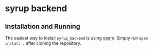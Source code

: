# syrup backend

## Installation and Running

The easiest way to install `syrup_backend` is using [opam](https://opam.ocaml.org/).
Simply run `opam install .` after cloning the repository.

